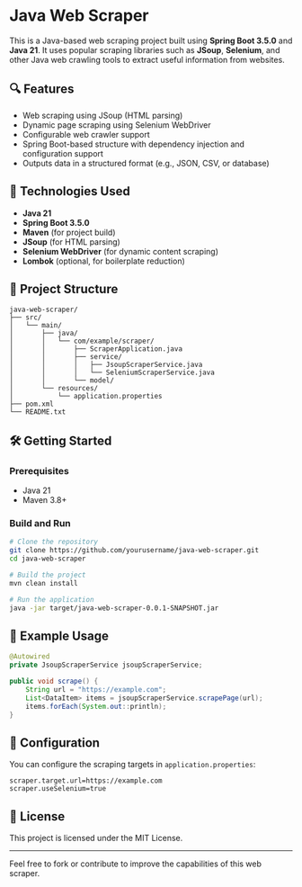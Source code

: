 # Java Web Scraper

This is a Java-based web scraping project built using **Spring Boot 3.5.0** and **Java 21**. It uses popular scraping libraries such as **JSoup**, **Selenium**, and other Java web crawling tools to extract useful information from websites.

## 🔍 Features

- Web scraping using JSoup (HTML parsing)
- Dynamic page scraping using Selenium WebDriver
- Configurable web crawler support
- Spring Boot-based structure with dependency injection and configuration support
- Outputs data in a structured format (e.g., JSON, CSV, or database)

## 🚀 Technologies Used

- **Java 21**
- **Spring Boot 3.5.0**
- **Maven** (for project build)
- **JSoup** (for HTML parsing)
- **Selenium WebDriver** (for dynamic content scraping)
- **Lombok** (optional, for boilerplate reduction)

## 📁 Project Structure

```
java-web-scraper/
├── src/
│   └── main/
│       ├── java/
│       │   └── com/example/scraper/
│       │       ├── ScraperApplication.java
│       │       ├── service/
│       │       │   ├── JsoupScraperService.java
│       │       │   └── SeleniumScraperService.java
│       │       └── model/
│       └── resources/
│           └── application.properties
├── pom.xml
└── README.txt
```

## 🛠️ Getting Started

### Prerequisites

- Java 21
- Maven 3.8+

### Build and Run

```bash
# Clone the repository
git clone https://github.com/yourusername/java-web-scraper.git
cd java-web-scraper

# Build the project
mvn clean install

# Run the application
java -jar target/java-web-scraper-0.0.1-SNAPSHOT.jar
```

## 🧪 Example Usage

```java
@Autowired
private JsoupScraperService jsoupScraperService;

public void scrape() {
    String url = "https://example.com";
    List<DataItem> items = jsoupScraperService.scrapePage(url);
    items.forEach(System.out::println);
}
```

## 🧰 Configuration

You can configure the scraping targets in `application.properties`:

```properties
scraper.target.url=https://example.com
scraper.useSelenium=true
```

## 📜 License

This project is licensed under the MIT License.

---

Feel free to fork or contribute to improve the capabilities of this web scraper.